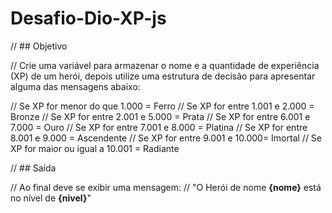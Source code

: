 ﻿# Desafio-Dio-XP-js

// ## Objetivo

// Crie uma variável para armazenar o nome e a quantidade de experiência (XP) de um herói, depois utilize uma estrutura de decisão para apresentar alguma das mensagens abaixo:

// Se XP for menor do que 1.000 = Ferro
// Se XP for entre 1.001 e 2.000 = Bronze
// Se XP for entre 2.001 e 5.000 = Prata
// Se XP for entre 6.001 e 7.000 = Ouro
// Se XP for entre 7.001 e 8.000 = Platina
// Se XP for entre 8.001 e 9.000 = Ascendente
// Se XP for entre 9.001 e 10.000= Imortal
// Se XP for maior ou igual a 10.001 = Radiante

// ## Saída

// Ao final deve se exibir uma mensagem:
// "O Herói de nome **{nome}** está no nível de **{nivel}**"
